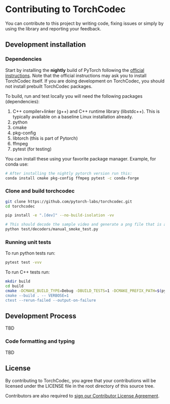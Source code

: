 # Contributing to TorchCodec

You can contribute to this project by writing code, fixing issues or simply by
using the library and reporting your feedback.

## Development installation

### Dependencies

Start by installing the **nightly** build of PyTorch following the
[official instructions](https://pytorch.org/get-started/locally/). Note that the
official instructions may ask you to install TorchCodec itself. If you are doing
development on TorchCodec, you should not install prebuilt TorchCodec packages.

To build, run and test locally you will need the following packages
(dependencies):

1. C++ compiler+linker (g++) and C++ runtime library (libstdc++). This is
   typically available on a baseline Linux installation already.
1. python
1. cmake
1. pkg-config
1. libtorch (this is part of Pytorch)
1. ffmpeg
1. pytest (for testing)

You can install these using your favorite package manager. Example, for conda
use:

```bash
# After installing the nightly pytorch version run this:
conda install cmake pkg-config ffmpeg pytest -c conda-forge
```

### Clone and build torchcodec

```bash
git clone https://github.com/pytorch-labs/torchcodec.git
cd torchcodec

pip install -e ".[dev]" --no-build-isolation -vv

# This should decode the sample video and generate a png file that is a frame in the video.
python test/decoders/manual_smoke_test.py
```

### Running unit tests

To run python tests run:

```bash
pytest test -vvv
```

To run C++ tests run:

```bash
mkdir build
cd build
cmake -DCMAKE_BUILD_TYPE=Debug -DBUILD_TESTS=1 -DCMAKE_PREFIX_PATH=$(python3 -c 'import torch;print(torch.utils.cmake_prefix_path)) ..
cmake --build . -- VERBOSE=1
ctest --rerun-failed --output-on-failure
```

## Development Process

TBD

### Code formatting and typing

TBD

## License

By contributing to TorchCodec, you agree that your contributions will be
licensed under the LICENSE file in the root directory of this source tree.

Contributors are also required to
[sign our Contributor License Agreement](https://code.facebook.com/cla).
